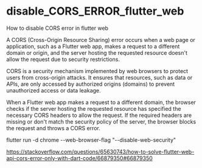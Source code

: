 # disable_CORS_ERROR_flutter_web
How to disable CORS error in flutter web







A CORS (Cross-Origin Resource Sharing) error occurs when a web page or application, such as a Flutter web app, makes a request to a different domain or origin, and the server hosting the requested resource doesn't allow the request due to security restrictions.

CORS is a security mechanism implemented by web browsers to protect users from cross-origin attacks. It ensures that resources, such as data or APIs, are only accessed by authorized origins (domains) to prevent unauthorized access or data leakage.

When a Flutter web app makes a request to a different domain, the browser checks if the server hosting the requested resource has specified the necessary CORS headers to allow the request. If the required headers are missing or don't match the security policy of the server, the browser blocks the request and throws a CORS error.







flutter run -d chrome --web-browser-flag "--disable-web-security"

https://stackoverflow.com/questions/65630743/how-to-solve-flutter-web-api-cors-error-only-with-dart-code/66879350#66879350
